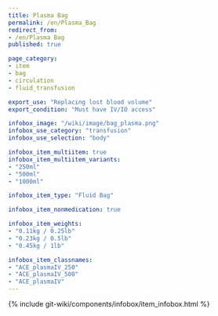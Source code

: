 ```yaml
---
title: Plasma Bag
permalink: /en/Plasma_Bag
redirect_from:
- /en/Plasma Bag
published: true

page_category:
- item
- bag
- circulation
- fluid_transfusion

export_use: "Replacing lost blood volume"
export_condition: "Must have IV/IO access"

infobox_image: "/wiki/image/bag_plasma.png"
infobox_use_category: "transfusion"
infobox_use_selection: "body"

infobox_item_multiitem: true
infobox_item_multiitem_variants:
- "250ml"
- "500ml"
- "1000ml"

infobox_item_type: "Fluid Bag"

infobox_item_nonmedication: true

infobox_item_weights:
- "0.11kg / 0.25lb"
- "0.23kg / 0.5lb"
- "0.45kg / 1lb"

infobox_item_classnames:
- "ACE_plasmaIV_250"
- "ACE_plasmaIV_500"
- "ACE_plasmaIV"
---
```


{% include git-wiki/components/infobox/item_infobox.html %}